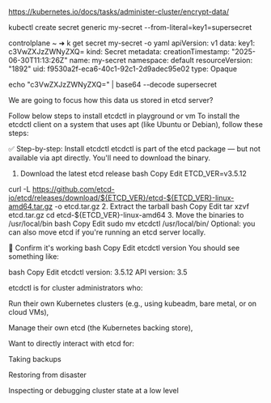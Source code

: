 https://kubernetes.io/docs/tasks/administer-cluster/encrypt-data/

kubectl create secret generic my-secret --from-literal=key1=supersecret

controlplane ~ ➜  k get secret my-secret -o yaml
apiVersion: v1
data:
  key1: c3VwZXJzZWNyZXQ=
kind: Secret
metadata:
  creationTimestamp: "2025-06-30T11:13:26Z"
  name: my-secret
  namespace: default
  resourceVersion: "1892"
  uid: f9530a2f-eca6-40c1-92c1-2d9adec95e02
type: Opaque

echo "c3VwZXJzZWNyZXQ=" | base64 --decode
supersecret

We are going to focus how this data us stored in etcd server?

Follow below steps to install etcdctl in playground or vm
To install the etcdctl client on a system that uses apt (like Ubuntu or Debian), follow these steps:

✅ Step-by-step: Install etcdctl
etcdctl is part of the etcd package — but not available via apt directly. You'll need to download the binary.

1. Download the latest etcd release
bash
Copy
Edit
ETCD_VER=v3.5.12

curl -L https://github.com/etcd-io/etcd/releases/download/${ETCD_VER}/etcd-${ETCD_VER}-linux-amd64.tar.gz -o etcd.tar.gz
2. Extract the tarball
bash
Copy
Edit
tar xzvf etcd.tar.gz
cd etcd-${ETCD_VER}-linux-amd64
3. Move the binaries to /usr/local/bin
bash
Copy
Edit
sudo mv etcdctl /usr/local/bin/
Optional: you can also move etcd if you're running an etcd server locally.

🧪 Confirm it's working
bash
Copy
Edit
etcdctl version
You should see something like:

bash
Copy
Edit
etcdctl version: 3.5.12
API version: 3.5

etcdctl is for cluster administrators who:

Run their own Kubernetes clusters (e.g., using kubeadm, bare metal, or on cloud VMs),

Manage their own etcd (the Kubernetes backing store),

Want to directly interact with etcd for:

Taking backups

Restoring from disaster

Inspecting or debugging cluster state at a low level